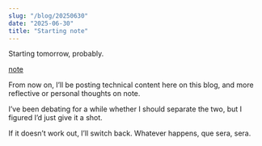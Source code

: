 ```yaml
---
slug: "/blog/20250630"
date: "2025-06-30"
title: "Starting note"
---
```


Starting tomorrow, probably.

[note](https://note.com/kkweb)

From now on, I’ll be posting technical content here on this blog, and more reflective or personal thoughts on note.

I’ve been debating for a while whether I should separate the two, but I figured I’d just give it a shot.

If it doesn’t work out, I’ll switch back. Whatever happens, que sera, sera.
